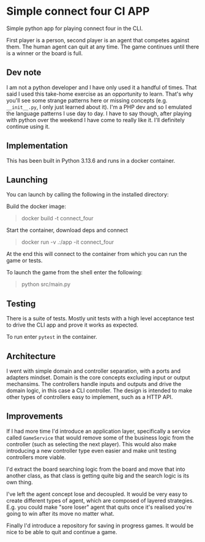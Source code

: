 # Simple connect four CI APP

Simple python app for playing connect four in the CLI.

First player is a person, second player is an agent that competes against them. The human agent can quit at any time. The game continues until there is a winner or the board is full.

## Dev note
I am not a python developer and I have only used it a handful of times. That said I used this take-home exercise as an opportunity to learn. That's why you'll see some strange patterns here or missing concepts (e.g. `__init__.py`, I only just learned about it). I'm a PHP dev and so I emulated the language patterns I use day to day. I have to say though, after playing with python over the weekend I have come to really like it. I'll definitely continue using it.

## Implementation
This has been built in Python 3.13.6 and runs in a docker container.

## Launching
You can launch by calling the following in the installed directory:

Build the docker image:
> docker build -t connect_four

Start the container, download deps and connect
> docker run -v .:/app -it connect_four

At the end this will connect to the container from which you can run the game or tests.

To launch the game from the shell enter the following:
> python src/main.py

## Testing
There is a suite of tests. Mostly unit tests with a high level acceptance test to drive the CLI app and prove it works as expected.

To run enter `pytest` in the container.

## Architecture
I went with simple domain and controller separation, with a ports and adapters mindset. Domain is the core concepts excluding input or output mechansims. The controllers handle inputs and outputs and drive the domain logic, in this case a CLI controller. The design is intended to make other types of controllers easy to implement, such as a HTTP API.

## Improvements
If I had more time I'd introduce an application layer, specifically a service called `GameService` that would remove some of the business logic from the controller (such as selecting the next player). This would also make introducing a new controller type even easier and make unit testing controllers more viable.

I'd extract the board searching logic from the board and move that into another class, as that class is getting quite big and the search logic is its own thing.

I've left the agent concept lose and decoupled. It would be very easy to create different types of agent, which are composed of layered strategies. E.g. you could make "sore loser" agent that quits once it's realised you're going to win after its move no matter what.

Finally I'd introduce a repository for saving in progress games. It would be nice to be able to quit and continue a game.